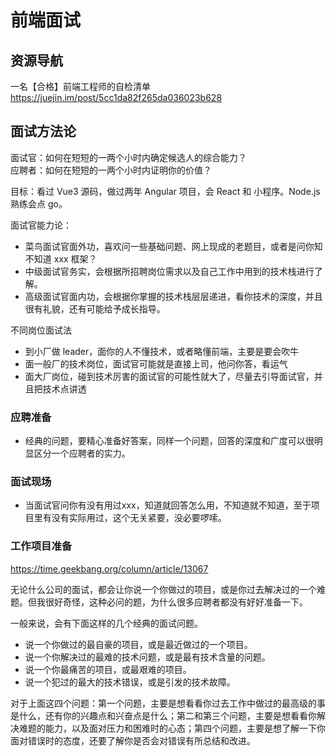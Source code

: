 # 前端面试

## 资源导航

一名【合格】前端工程师的自检清单 https://juejin.im/post/5cc1da82f265da036023b628


## 面试方法论

面试官：如何在短短的一两个小时内确定候选人的综合能力？  
应聘者：如何在短短的一两个小时内证明你的价值？

目标：看过 Vue3 源码，做过两年 Angular 项目，会 React 和 小程序。Node.js 熟练会点 go。

面试官能力论：
* 菜鸟面试官面外功，喜欢问一些基础问题、网上现成的老题目，或者是问你知不知道 xxx 框架？
* 中级面试官务实，会根据所招聘岗位需求以及自己工作中用到的技术栈进行了解。
* 高级面试官面内功，会根据你掌握的技术栈层层递进，看你技术的深度，并且很有礼貌，还有可能给予成长指导。

不同岗位面试法
* 到小厂做 leader，面你的人不懂技术，或者略懂前端，主要是要会吹牛
* 面一般厂的技术岗位，面试官可能就是直接上司，他问你答，看运气
* 面大厂岗位，碰到技术厉害的面试官的可能性就大了，尽量去引导面试官，并且把技术点讲透

### 应聘准备

* 经典的问题，要精心准备好答案，同样一个问题，回答的深度和广度可以很明显区分一个应聘者的实力。


### 面试现场

* 当面试官问你有没有用过xxx，知道就回答怎么用，不知道就不知道，至于项目里有没有实际用过，这个无关紧要，没必要啰嗦。


### 工作项目准备

https://time.geekbang.org/column/article/13067

无论什么公司的面试，都会让你说一个你做过的项目，或是你过去解决过的一个难题。但我很好奇怪，这种必问的题，为什么很多应聘者都没有好好准备一下。

一般来说，会有下面这样的几个经典的面试问题。
* 说一个你做过的最自豪的项目，或是最近做过的一个项目。
* 说一个你解决过的最难的技术问题，或是最有技术含量的问题。
* 说一个你最痛苦的项目，或最艰难的项目。
* 说一个犯过的最大的技术错误，或是引发的技术故障。

对于上面这四个问题：第一个问题，主要是想看看你过去工作中做过的最高级的事是什么，还有你的兴趣点和兴奋点是什么；第二和第三个问题，主要是想看看你解决难题的能力，以及面对压力和困难时的心态；第四个问题，主要是想了解一下你面对错误时的态度，还要了解你是否会对错误有所总结和改进。


